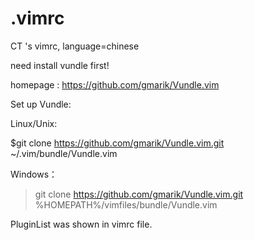 # .vimrc
CT 's vimrc, language=chinese

need install vundle first!

homepage : https://github.com/gmarik/Vundle.vim

Set up Vundle:

Linux/Unix:

$git clone https://github.com/gmarik/Vundle.vim.git ~/.vim/bundle/Vundle.vim

Windows：

>git clone https://github.com/gmarik/Vundle.vim.git %HOMEPATH%/vimfiles/bundle/Vundle.vim

PluginList was shown in vimrc file.

